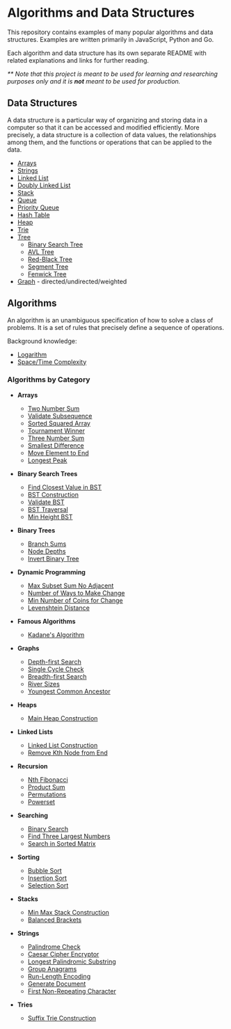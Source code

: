 # Algorithms and Data Structures

This repository contains examples of many popular algorithms and data structures. Examples are written primarily in JavaScript, Python and Go.

Each algorithm and data structure has its own separate README with related explanations and links for further reading.

_\*\* Note that this project is meant to be used for learning and researching purposes only and it is **not** meant to be used for production._

## Data Structures
A data structure is a particular way of organizing and storing data in a computer so that it can be accessed and modified efficiently. More precisely, a data structure is a collection of data values, the relationships among them, and the functions or operations that can be applied to the data.

* [Arrays](src/data-structures/arrays)
* [Strings](src/data-structures/strings)
* [Linked List](src/data-structures/linked-list)
* [Doubly Linked List](src/data-structures/doubly-linked-list)
* [Stack](src/data-structures/stack)
* [Queue](src/data-structures/queue)
* [Priority Queue](src/data-structures/priority-queue)
* [Hash Table](src/data-structures/hash-table)
* [Heap](src/data-structures/heap)
* [Trie](src/data-structures/trie)
* [Tree](src/data-structures/tree)
    * [Binary Search Tree](src/data-structures/tree/binary-search-tree)
    * [AVL Tree](src/data-structures/tree/avl-tree)
    * [Red-Black Tree](src/data-structures/tree/red-black-tree)
    * [Segment Tree](src/data-structures/tree/segment-tree)
    * [Fenwick Tree](src/data-structures/tree/fenwick-tree)
* [Graph](src/data-structures/graph) - directed/undirected/weighted

## Algorithms

An algorithm is an unambiguous specification of how to solve a class of problems. It is a set of rules that precisely define a sequence of operations.

Background knowledge:
* [Logarithm](src/algorithms/review/logarithm)
* [Space/Time Complexity](src/algorithms/review/complexity)

### Algorithms by Category
* **Arrays**
  * [Two Number Sum](src/algorithms/arrays/two-number-sum)
  * [Validate Subsequence](src/algorithms/arrays/validate-subsequence)
  * [Sorted Squared Array](src/algorithms/arrays/sorted-squared-array)
  * [Tournament Winner](src/algorithms//arrays/tournament-winner)
  * [Three Number Sum](src/algorithms/arrays/three-number-sum)
  * [Smallest Difference](src/algorithms/arrays/smallest-difference)
  * [Move Element to End](src/algorithms/arrays/move-element-to-end)
  * [Longest Peak](src/algorithms/arrays/longest-peak)

* **Binary Search Trees**
  * [Find Closest Value in BST](src/algorithms/binary-search-trees/closest-val-in-BST)
  * [BST Construction](src/algorithms/binary-search-trees/bst-construction)
  * [Validate BST](src/algorithms/binary-search-trees/validate-bst)
  * [BST Traversal](src/algorithms/binary-search-trees/bst-traversal)
  * [Min Height BST](src/algorithms/binary-search-trees/min-height-bst)

* **Binary Trees**
  * [Branch Sums](src/algorithms/binary-trees/branch-sums)
  * [Node Depths](src/algorithms/binary-trees/node-depths)
  * [Invert Binary Tree](src/algorithms/binary-trees/invert-binary-tree)

* **Dynamic Programming**
  * [Max Subset Sum No Adjacent](src/algorithms/dynamic-programming/max-subset-sum-no-adjacent)
  * [Number of Ways to Make Change](src/algorithms/dynamic-programming/number-of-ways-to-make-change)
  * [Min Number of Coins for Change](src/algorithms/dynamic-programming/min-number-of-coins-for-change)
  * [Levenshtein Distance](src/algorithms/dynamic-programming/levenshtein-distance)

* **Famous Algorithms**
  * [Kadane's Algorithm](src/algorithms/famous-algorithms/kadanes-algorithm)

* **Graphs**
  * [Depth-first Search](src/algorithms/graphs/depth-first-search)
  * [Single Cycle Check](src/algorithms/graphs/single-cycle-check)
  * [Breadth-first Search](src/algorithms/graphs/breadth-first-search)
  * [River Sizes](src/algorithms/graphs/river-sizes)
  * [Youngest Common Ancestor](src/algorithms/graphs/youngest-common-ancestor)

* **Heaps**
  * [Main Heap Construction](src/algorithms/heaps/min-heap-construction)

* **Linked Lists**
  * [Linked List Construction](src/algorithms/linked-lists/linked-list-construction)
  * [Remove Kth Node from End](src/algorithms/linked-lists/remove-kth-node-from-end)

* **Recursion**
  * [Nth Fibonacci](src/algorithms/recursion/nth-fibonacci)
  * [Product Sum](src/algorithms/recursion/product-sum)
  * [Permutations](src/algorithms/recursion/permutations)
  * [Powerset](src/algorithms/recursion/powerset)

* **Searching**
  * [Binary Search](src/algorithms/searching/binary-search)
  * [Find Three Largest Numbers](src/algorithms/searching/find-three-largest-numbers)
  * [Search in Sorted Matrix](src/algorithms/searching/search-in-sorted-matrix)

* **Sorting**
  * [Bubble Sort](src/algorithms/sorting/bubble-sort)
  * [Insertion Sort](src/algorithms/sorting/insertion-sort)
  * [Selection Sort](src/algorithms/sorting/selection-sort)

* **Stacks**
  * [Min Max Stack Construction](src/algorithms/stacks/min-max-stack-construction)
  * [Balanced Brackets](src/algorithms/stacks/balanced-brackets)

* **Strings**
  * [Palindrome Check](src/algorithms/strings/palindrome-check)
  * [Caesar Cipher Encryptor](src/algorithms/strings/caesar-cipher-encryptor)
  * [Longest Palindromic Substring](src/algorithms/strings/longest-palindromic-substring)
  * [Group Anagrams](src/algorithms/strings/group-anagrams)
  * [Run-Length Encoding](src/algorithms/strings/run-length-encoding)
  * [Generate Document](src/algorithms/strings/generate-document/)
  * [First Non-Repeating Character](src/algorithms/strings/first-non-repeating-character)

* **Tries**
  * [Suffix Trie Construction](src/algorithms/tries/suffix-trie-construction)
